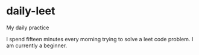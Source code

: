 # daily-leet
My daily practice

I spend fifteen minutes every morning trying to solve a leet code problem. I am currently a beginner.
